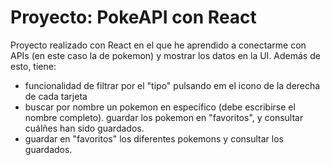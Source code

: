 # Proyecto: PokeAPI con React
Proyecto realizado con React en el que he aprendido a conectarme con APIs (en este caso la de pokemon) y mostrar los datos en la UI. Además de esto, tiene:
 - funcionalidad de filtrar por el "tipo" pulsando em el icono de la derecha de cada tarjeta
 - buscar por nombre un pokemon en específico (debe escribirse el nombre completo).
 guardar los pokemon en "favoritos", y consultar cuálñes han sido guardados.
 - guardar en "favoritos" los diferentes pokemons y consultar los guardados.